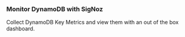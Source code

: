 ### Monitor DynamoDB with SigNoz

Collect DynamoDB Key Metrics and view them with an out of the box dashboard.
